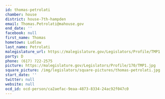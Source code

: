 ```yaml
---
id: thomas-petrolati
chamber: house
district: house-7th-hampden
email: Thomas.Petrolati@mahouse.gov
end_date: ''
facebook: null
first_name: Thomas
hometown: Ludlow
last_name: Petrolati
malegislature_url: https://malegislature.gov/Legislators/Profile/TMP1
party: D
phone: (617) 722-2575
picture: https://malegislature.gov/Legislators/Profile/170/TMP1.jpg
square_picture: /img/legislators/square-pictures/thomas-petrolati.jpg
start_date: ''
twitter: null
website: null
ocd_id: ocd-person/ca2aefac-9eaa-4873-8334-24ac92f047c0
---
```

